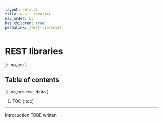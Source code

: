 ```yaml
---
layout: default
title: REST Libraries
nav_order: 53
has_children: true
permalink: /rest-libraries
---
```

# REST libraries
{: .no_toc }

## Table of contents
{: .no_toc .text-delta }

1. TOC
{:toc}

---

Introduction TOBE written

